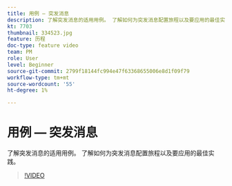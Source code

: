 ```yaml
---
title: 用例 — 突发消息
description: 了解突发消息的适用用例。 了解如何为突发消息配置旅程以及要应用的最佳实践。
kt: 7703
thumbnail: 334523.jpg
feature: 历程
doc-type: feature video
team: PM
role: User
level: Beginner
source-git-commit: 2799f18144fc994e47f63368655006e8d1f09f79
workflow-type: tm+mt
source-wordcount: '55'
ht-degree: 1%

---
```


# 用例 — 突发消息

了解突发消息的适用用例。 了解如何为突发消息配置旅程以及要应用的最佳实践。

>[!VIDEO](https://video.tv.adobe.com/v/334523?quality=12)

